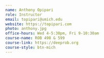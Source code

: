 ```yaml
---
name: Anthony Opipari
role: Instructor
email: topipari@umich.edu
website: https://topipari.com
photo: anthony.jpg
office-hours: Wed 4-5:30pm, Fri 9-10:30am
course-name: ROB 498 & 599
course-link: https://deeprob.org
course-style: btn-mich
---
```

